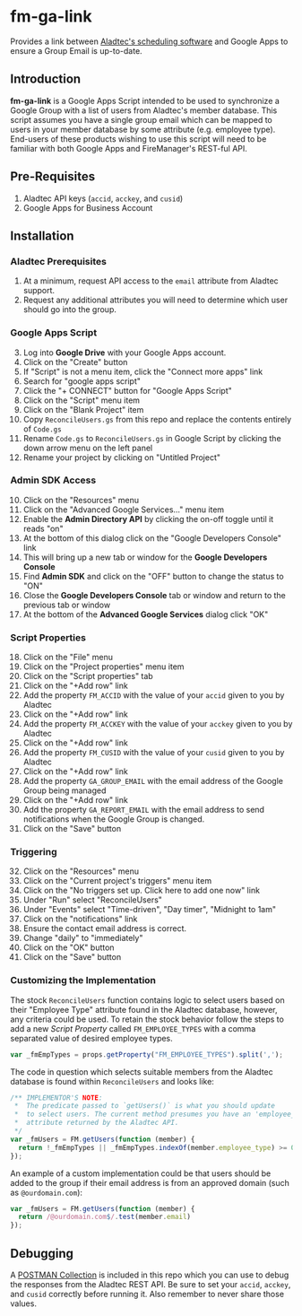 # fm-ga-link
Provides a link between [Aladtec's scheduling software](http://www.aladtec.com) and Google Apps to ensure a Group Email is up-to-date.

## Introduction
**fm-ga-link** is a Google Apps Script intended to be used to synchronize a Google Group
with a list of users from Aladtec's member database. This script assumes you have
a single group email which can be mapped to users in your member database by some
attribute (e.g. employee type). End-users of these products wishing to use this script
will need to be familiar with both Google Apps and FireManager's REST-ful API.

## Pre-Requisites
1. Aladtec API keys (`accid`, `acckey`, and `cusid`)
2. Google Apps for Business Account

## Installation

### Aladtec Prerequisites
1. At a minimum, request API access to the `email` attribute from Aladtec support.
2. Request any additional attributes you will need to determine which user should go into the group.
 
### Google Apps Script
3. Log into **Google Drive** with your Google Apps account.
4. Click on the "Create" button
  1. If "Script" is not a menu item, click the "Connect more apps" link
  2. Search for "google apps script"
  3. Click the "+ CONNECT" button for "Google Apps Script"
5. Click on the "Script" menu item
6. Click on the "Blank Project" item
7. Copy `ReconcileUsers.gs` from this repo and replace the contents entirely of `Code.gs`
8. Rename `Code.gs` to `ReconcileUsers.gs` in Google Script by clicking the down arrow menu on the left panel
9. Rename your project by clicking on "Untitled Project"

### Admin SDK Access
10. Click on the "Resources" menu
11. Click on the "Advanced Google Services..." menu item
12. Enable the **Admin Directory API** by clicking the on-off toggle until it reads "on"
13. At the bottom of this dialog click on the "Google Developers Console" link
14. This will bring up a new tab or window for the **Google Developers Console**
15. Find **Admin SDK** and click on the "OFF" button to change the status to "ON"
16. Close the **Google Developers Console** tab or window and return to the previous tab or window
17. At the bottom of the **Advanced Google Services** dialog click "OK"

### Script Properties
18. Click on the "File" menu
19. Click on the "Project properties" menu item
20. Click on the "Script properties" tab
21. Click on the "+Add row" link
22. Add the property `FM_ACCID` with the value of your `accid` given to you by Aladtec
23. Click on the "+Add row" link
24. Add the property `FM_ACCKEY` with the value of your `acckey` given to you by Aladtec
25. Click on the "+Add row" link
26. Add the property `FM_CUSID` with the value of your `cusid` given to you by Aladtec
27. Click on the "+Add row" link
28. Add the property `GA_GROUP_EMAIL` with the email address of the Google Group being managed
29. Click on the "+Add row" link
30. Add the property `GA_REPORT_EMAIL` with the email address to send notifications when the Google Group is changed.
31. Click on the "Save" button

### Triggering
32. Click on the "Resources" menu
33. Click on the "Current project's triggers" menu item
34. Click on the "No triggers set up. Click here to add one now" link
35. Under "Run" select "ReconcileUsers"
36. Under "Events" select "Time-driven", "Day timer", "Midnight to 1am"
37. Click on the "notifications" link
38. Ensure the contact email address is correct.
39. Change "daily" to "immediately"
40. Click on the "OK" button
41. Click on the "Save" button

### Customizing the Implementation
The stock `ReconcileUsers` function contains logic to select users based on their "Employee Type"
attribute found in the Aladtec database, however, any criteria could be used. To retain the
stock behavior follow the steps to add a new *Script Property* called `FM_EMPLOYEE_TYPES` with
a comma separated value of desired employee types.

```js
var _fmEmpTypes = props.getProperty("FM_EMPLOYEE_TYPES").split(',');
```
The code in question which selects suitable members from the Aladtec database is found
within `ReconcileUsers` and looks like:

```js
/** IMPLEMENTOR'S NOTE:
 *  The predicate passed to `getUsers()` is what you should update
 *  to select users. The current method presumes you have an 'employee_type'
 *  attribute returned by the Aladtec API.
 */
var _fmUsers = FM.getUsers(function (member) {
  return !_fmEmpTypes || _fmEmpTypes.indexOf(member.employee_type) >= 0;
});
```
An example of a custom implementation could be that users should be added to the group if
their email address is from an approved domain (such as `@ourdomain.com`):

```js
var _fmUsers = FM.getUsers(function (member) {
  return /@ourdomain.com$/.test(member.email)
});
```

## Debugging
A [POSTMAN Collection](http://www.getpostman.com/) is included in this repo which you can use to debug the
responses from the Aladtec REST API. Be sure to set your `accid`, `acckey`, and `cusid` correctly
before running it. Also remember to never share those values.
